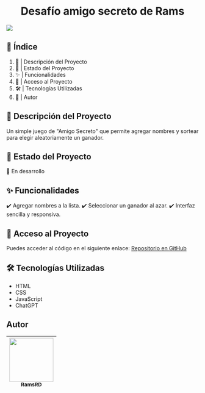 <h1 align="center"> Desafío amigo secreto de Rams</h1>

<p align="left">
   <img src="https://img.shields.io/badge/STATUS-EN%20DESAROLLO-green">
   </p>

## 📌 Índice
1. 📖 | Descripción del Proyecto  
2. 🚧 | Estado del Proyecto  
3. ✨ | Funcionalidades  
4. 🔗 | Acceso al Proyecto  
5. 🛠️ | Tecnologías Utilizadas  
6. 👤 | Autor 

## 📖 Descripción del Proyecto  
Un simple juego de "Amigo Secreto" que permite agregar nombres y sortear para elegir aleatoriamente un ganador.  

## 🚧 Estado del Proyecto  
🔨 En desarrollo  

## ✨ Funcionalidades  
✔️ Agregar nombres a la lista. 
✔️ Seleccionar un ganador al azar.
✔️ Interfaz sencilla y responsiva.

## 🔗 Acceso al Proyecto  
Puedes acceder al código en el siguiente enlace: [Repositorio en GitHub](https://github.com/RamsRD)  

## 🛠️ Tecnologías Utilizadas  
- HTML  
- CSS  
- JavaScript  
- ChatGPT

## Autor

|[<img src="https://avatars.githubusercontent.com/u/194618244?s" width=115><br><sub>RamsRD</sub>](https://github.com/RamsRD)|
| :---: |
